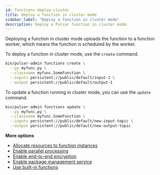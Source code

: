 ```yaml
---
id: functions-deploy-cluster
title: Deploy a function in cluster mode
sidebar_label: "Deploy a function in cluster mode"
description: Deploy a Pulsar function in cluster mode.
---
```


Deploying a function in cluster mode uploads the function to a function worker, which means the function is scheduled by the worker.

To deploy a function in cluster mode, use the `create` command.

```bash
bin/pulsar-admin functions create \
  --py myfunc.py \
  --classname myfunc.SomeFunction \
  --inputs persistent://public/default/input-1 \
  --output persistent://public/default/output-1
```

To update a function running in cluster mode, you can use the `update` command.

```bash
bin/pulsar-admin functions update \
  --py myfunc.py \
  --classname myfunc.SomeFunction \
  --inputs persistent://public/default/new-input-topic \
  --output persistent://public/default/new-output-topic
```

**More options**
* [Allocate resources to function instances](functions-deploy-cluster-resource.md)
* [Enable parallel processing](functions-deploy-cluster-parallelism.md)
* [Enable end-to-end encryption](functions-deploy-cluster-encryption.md)
* [Enable package management service](functions-deploy-cluster-package.md)
* [Use built-in functions](functions-deploy-cluster-builtin.md)

